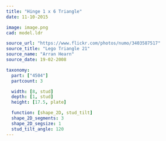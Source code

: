 ```yaml
---
title: "Hinge 1 x 6 Triangle"
date: 11-10-2015

image: image.png
cad: model.ldr

source_url: "https://www.flickr.com/photos/numo/3403587517"
source_title: "Lego Triangle 21"
source_name: "Arran Hearn"
source_date: 19-02-2008

taxonomy:
  part: ["4504"]
  partcount: 3

  width: [8, stud]
  depth: [1, stud]
  height: [17.5, plate]

  function: [shape_2D, stud_tilt]
  shape_2D_segments: 3
  shape_2D_segsize: 1
  stud_tilt_angle: 120
---
```

